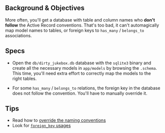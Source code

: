 ## Background & Objectives

More often, you'll get a database with table and column names who **don't follow**
the Active Record conventions. That's too bad, it can't automagically map
model names to tables, or foreign keys to `has_many` / `belongs_to` associations.

## Specs

- Open the `db/dirty_jukebox.db` database with the `sqlite3` binary and create all the necessary models in `app/models` by browsing the `.schema`. This time, you'll need extra effort to correctly map the models to the right tables.

- For some `has_many` / `belongs_to` relations, the foreign key in the database does not follow the convention. You'll have to manually override it.


## Tips

- Read how to [override the naming conventions](http://guides.rubyonrails.org/active_record_basics.html)
- Look for [`foreign_key` usages](http://guides.rubyonrails.org/association_basics.html)
